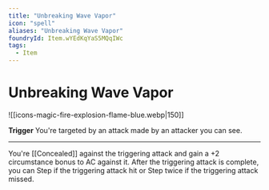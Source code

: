```yaml
---
title: "Unbreaking Wave Vapor"
icon: "spell"
aliases: "Unbreaking Wave Vapor"
foundryId: Item.wYEdKqYaS5MQqIWc
tags:
  - Item
---
```


# Unbreaking Wave Vapor
![[icons-magic-fire-explosion-flame-blue.webp|150]]

**Trigger** You're targeted by an attack made by an attacker you can see.

* * *

You're [[Concealed]] against the triggering attack and gain a +2 circumstance bonus to AC against it. After the triggering attack is complete, you can Step if the triggering attack hit or Step twice if the triggering attack missed.


